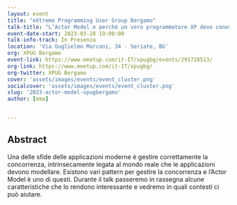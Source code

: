```yaml
---
layout: event
title: "eXtreme Programming User Group Bergamo"
talk-title: "L’Actor Model e perché un vero programmatore XP deve conoscerlo"
event-date-start: 2023-03-28 19:00:00
talk-info-track: In Presenza
location: 'Via Guglielmo Marconi, 34 · Seriate, BG'
org: XPUG Bergamo
event-link: https://www.meetup.com/it-IT/xpugbg/events/291728513/
org-link: https://www.meetup.com/it-IT/xpugbg/
org-twitter: XPUG Bergamo
cover: 'assets/images/events/event_cluster.png'
socialcover: 'assets/images/events/event_cluster.png'
slug: '2023-actor-model-xpugbergamo'
author: [ema]


---
```

## Abstract
Una delle sfide delle applicazioni moderne è gestire correttamente la concorrenza, intrinsecamente legata al mondo reale che le applicazioni devono modellare. Esistono vari pattern per gestire la concorrenza e l’Actor Model è uno di questi. Durante il talk passeremo in rassegna alcune caratteristiche che lo rendono interessante e vedremo in quali contesti ci può aiutare.